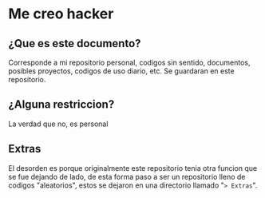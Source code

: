 # Me creo hacker
## ¿Que es este documento?
Corresponde a mi repositorio personal, codigos sin sentido, documentos, posibles proyectos, codigos de uso diario, etc. Se guardaran en este repositorio.

## ¿Alguna restriccion?
La verdad que no, es personal

## Extras
El desorden es porque originalmente este repositorio tenia otra funcion que se fue dejando de lado, de esta forma paso a ser un repositorio lleno de codigos "aleatorios", estos se dejaron en una directorio llamado "```> Extras```".


